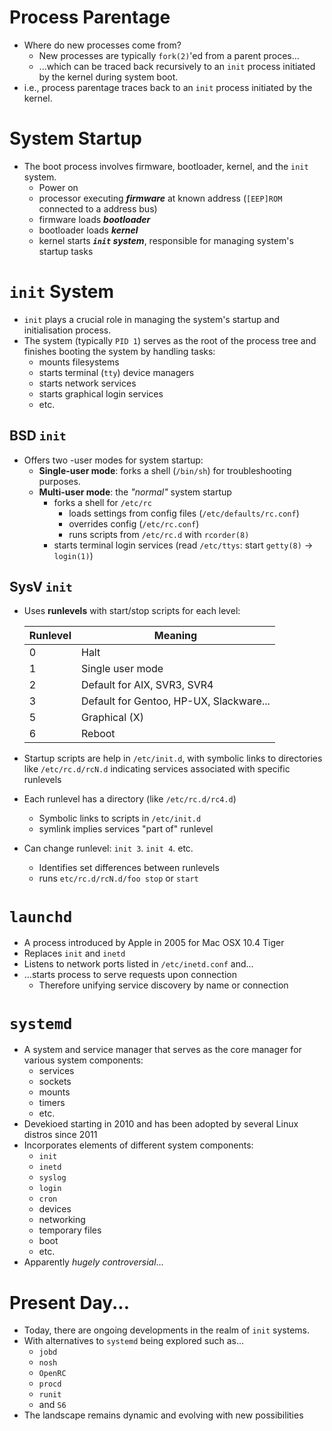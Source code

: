 # Process Parentage
- Where do new processes come from?
	- New processes are typically  `fork(2)`'ed from a parent proces...
	- ...which can be traced back recursively to an `init` process initiated by the kernel during system boot.
- i.e., process parentage traces back to an `init` process initiated by the kernel.

# System Startup
- The boot process involves firmware, bootloader, kernel, and the `init` system.
	- Power on
	- processor executing ***firmware*** at known address (`[EEP]ROM` connected to a address bus)
	- firmware loads ***bootloader***
	- bootloader loads ***kernel***
	- kernel starts ***`init` system***, responsible for managing system's startup tasks

# `init` System
- `init` plays a crucial role in managing the system's startup and initialisation process.
- The system (typically `PID 1`) serves as the root of the process tree and finishes booting the system by handling tasks:
	- mounts filesystems
	- starts terminal (`tty`) device managers
	- starts network services
	- starts graphical login services
	- etc.

## BSD `init`
- Offers two -user modes for system startup:
	- **Single-user mode**: forks a shell (`/bin/sh`) for troubleshooting purposes.
	- **Multi-user mode**: the *"normal"* system startup
		- forks a shell for `/etc/rc`
			- loads settings from config files (`/etc/defaults/rc.conf`)
			- overrides config (`/etc/rc.conf`)
			- runs scripts from `/etc/rc.d` with `rcorder(8)`
		- starts terminal login services (read `/etc/ttys`: start `getty(8)` $\to$ `login(1)`)

## SysV `init`
- Uses **runlevels** with start/stop scripts for each level:

	| Runlevel | Meaning                |
	|----------|------------------------|
	| 0        | Halt             |
	| 1        | Single user mode |
	| 2        | Default for AIX, SVR3, SVR4 |
	| 3        | Default for Gentoo, HP-UX, Slackware... |
	| 5        | Graphical (X) |
	| 6        | Reboot        |

- Startup scripts are help in `/etc/init.d`, with symbolic links to directories like `/etc/rc.d/rcN.d` indicating services associated with specific runlevels
- Each runlevel has a directory (like `/etc/rc.d/rc4.d`)
	- Symbolic links to scripts in `/etc/init.d`
	- symlink implies services "part of" runlevel
- Can change runlevel: `init 3`. `init 4`. etc.
	- Identifies set differences between runlevels
	- runs `etc/rc.d/rcN.d/foo stop` or `start`

# `launchd`
- A process introduced by Apple in 2005 for Mac OSX 10.4 Tiger
- Replaces `init` and `inetd`
- Listens to network ports listed in `/etc/inetd.conf` and...
- ...starts process to serve requests upon connection
	- Therefore unifying service discovery by name or connection

# `systemd`
- A system and service manager that serves as the core manager for various system components:
	- services
	- sockets
	- mounts
	- timers
	- etc.
- Devekioed starting in 2010 and has been adopted by several Linux distros since 2011
- Incorporates elements of different system components:
	- `init`
	- `inetd`
	- `syslog`
	- `login`
	- `cron`
	- devices
	- networking
	- temporary files
	- boot
	- etc.
- Apparently *hugely controversial*...

# Present Day...
- Today, there are ongoing developments in the realm of `init` systems.
- With alternatives to `systemd` being explored such as...
	- `jobd`
	- `nosh`
	- `OpenRC`
	- `procd`
	- `runit`
	- and `S6`
- The landscape remains dynamic and evolving with new possibilities